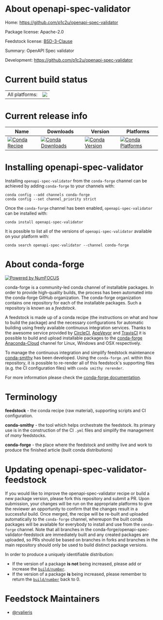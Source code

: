 About openapi-spec-validator
============================

Home: https://github.com/p1c2u/openapi-spec-validator

Package license: Apache-2.0

Feedstock license: [BSD-3-Clause](https://github.com/conda-forge/openapi-spec-validator-feedstock/blob/master/LICENSE.txt)

Summary: OpenAPI Spec validator

Development: https://github.com/p1c2u/openapi-spec-validator

Current build status
====================


<table><tr><td>All platforms:</td>
    <td>
      <a href="https://dev.azure.com/conda-forge/feedstock-builds/_build/latest?definitionId=8448&branchName=master">
        <img src="https://dev.azure.com/conda-forge/feedstock-builds/_apis/build/status/openapi-spec-validator-feedstock?branchName=master">
      </a>
    </td>
  </tr>
</table>

Current release info
====================

| Name | Downloads | Version | Platforms |
| --- | --- | --- | --- |
| [![Conda Recipe](https://img.shields.io/badge/recipe-openapi--spec--validator-green.svg)](https://anaconda.org/conda-forge/openapi-spec-validator) | [![Conda Downloads](https://img.shields.io/conda/dn/conda-forge/openapi-spec-validator.svg)](https://anaconda.org/conda-forge/openapi-spec-validator) | [![Conda Version](https://img.shields.io/conda/vn/conda-forge/openapi-spec-validator.svg)](https://anaconda.org/conda-forge/openapi-spec-validator) | [![Conda Platforms](https://img.shields.io/conda/pn/conda-forge/openapi-spec-validator.svg)](https://anaconda.org/conda-forge/openapi-spec-validator) |

Installing openapi-spec-validator
=================================

Installing `openapi-spec-validator` from the `conda-forge` channel can be achieved by adding `conda-forge` to your channels with:

```
conda config --add channels conda-forge
conda config --set channel_priority strict
```

Once the `conda-forge` channel has been enabled, `openapi-spec-validator` can be installed with:

```
conda install openapi-spec-validator
```

It is possible to list all of the versions of `openapi-spec-validator` available on your platform with:

```
conda search openapi-spec-validator --channel conda-forge
```


About conda-forge
=================

[![Powered by
NumFOCUS](https://img.shields.io/badge/powered%20by-NumFOCUS-orange.svg?style=flat&colorA=E1523D&colorB=007D8A)](https://numfocus.org)

conda-forge is a community-led conda channel of installable packages.
In order to provide high-quality builds, the process has been automated into the
conda-forge GitHub organization. The conda-forge organization contains one repository
for each of the installable packages. Such a repository is known as a *feedstock*.

A feedstock is made up of a conda recipe (the instructions on what and how to build
the package) and the necessary configurations for automatic building using freely
available continuous integration services. Thanks to the awesome service provided by
[CircleCI](https://circleci.com/), [AppVeyor](https://www.appveyor.com/)
and [TravisCI](https://travis-ci.com/) it is possible to build and upload installable
packages to the [conda-forge](https://anaconda.org/conda-forge)
[Anaconda-Cloud](https://anaconda.org/) channel for Linux, Windows and OSX respectively.

To manage the continuous integration and simplify feedstock maintenance
[conda-smithy](https://github.com/conda-forge/conda-smithy) has been developed.
Using the ``conda-forge.yml`` within this repository, it is possible to re-render all of
this feedstock's supporting files (e.g. the CI configuration files) with ``conda smithy rerender``.

For more information please check the [conda-forge documentation](https://conda-forge.org/docs/).

Terminology
===========

**feedstock** - the conda recipe (raw material), supporting scripts and CI configuration.

**conda-smithy** - the tool which helps orchestrate the feedstock.
                   Its primary use is in the construction of the CI ``.yml`` files
                   and simplify the management of *many* feedstocks.

**conda-forge** - the place where the feedstock and smithy live and work to
                  produce the finished article (built conda distributions)


Updating openapi-spec-validator-feedstock
=========================================

If you would like to improve the openapi-spec-validator recipe or build a new
package version, please fork this repository and submit a PR. Upon submission,
your changes will be run on the appropriate platforms to give the reviewer an
opportunity to confirm that the changes result in a successful build. Once
merged, the recipe will be re-built and uploaded automatically to the
`conda-forge` channel, whereupon the built conda packages will be available for
everybody to install and use from the `conda-forge` channel.
Note that all branches in the conda-forge/openapi-spec-validator-feedstock are
immediately built and any created packages are uploaded, so PRs should be based
on branches in forks and branches in the main repository should only be used to
build distinct package versions.

In order to produce a uniquely identifiable distribution:
 * If the version of a package **is not** being increased, please add or increase
   the [``build/number``](https://docs.conda.io/projects/conda-build/en/latest/resources/define-metadata.html#build-number-and-string).
 * If the version of a package **is** being increased, please remember to return
   the [``build/number``](https://docs.conda.io/projects/conda-build/en/latest/resources/define-metadata.html#build-number-and-string)
   back to 0.

Feedstock Maintainers
=====================

* [@rvalieris](https://github.com/rvalieris/)

